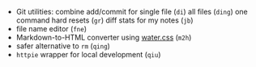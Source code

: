 * Git utilities: combine add/commit for single file (`di`) all files (`ding`) one command hard resets (`gr`) diff stats for my notes (`jb`)
* file name editor (`fne`)
* Markdown-to-HTML converter using [water.css](https://github.com/kognise/water.css) (`m2h`)
* safer alternative to `rm` (`qing`)
* `httpie` wrapper for local development (`qiu`)